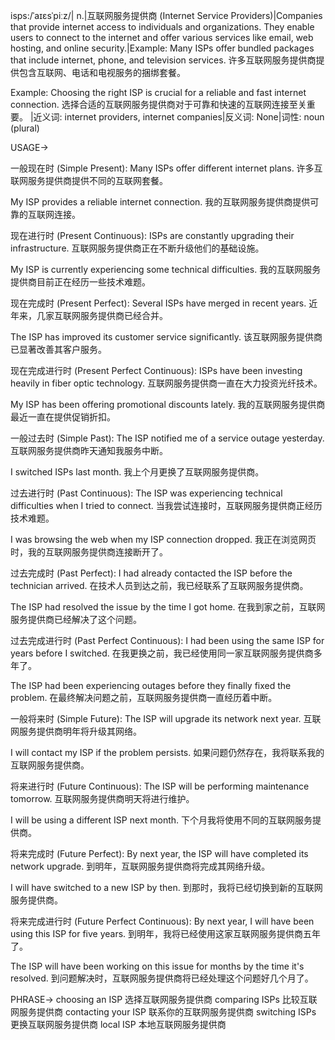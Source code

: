 isps:/ˈaɪɛsˈpiːz/| n.|互联网服务提供商 (Internet Service Providers)|Companies that provide internet access to individuals and organizations.  They enable users to connect to the internet and offer various services like email, web hosting, and online security.|Example: Many ISPs offer bundled packages that include internet, phone, and television services. 许多互联网服务提供商提供包含互联网、电话和电视服务的捆绑套餐。

Example:  Choosing the right ISP is crucial for a reliable and fast internet connection. 选择合适的互联网服务提供商对于可靠和快速的互联网连接至关重要。 |近义词: internet providers, internet companies|反义词: None|词性: noun (plural)


USAGE->

一般现在时 (Simple Present):
Many ISPs offer different internet plans. 许多互联网服务提供商提供不同的互联网套餐。

My ISP provides a reliable internet connection. 我的互联网服务提供商提供可靠的互联网连接。


现在进行时 (Present Continuous):
ISPs are constantly upgrading their infrastructure. 互联网服务提供商正在不断升级他们的基础设施。

My ISP is currently experiencing some technical difficulties. 我的互联网服务提供商目前正在经历一些技术难题。


现在完成时 (Present Perfect):
Several ISPs have merged in recent years. 近年来，几家互联网服务提供商已经合并。

The ISP has improved its customer service significantly. 该互联网服务提供商已显著改善其客户服务。


现在完成进行时 (Present Perfect Continuous):
ISPs have been investing heavily in fiber optic technology. 互联网服务提供商一直在大力投资光纤技术。

My ISP has been offering promotional discounts lately. 我的互联网服务提供商最近一直在提供促销折扣。


一般过去时 (Simple Past):
The ISP notified me of a service outage yesterday. 互联网服务提供商昨天通知我服务中断。

I switched ISPs last month. 我上个月更换了互联网服务提供商。


过去进行时 (Past Continuous):
The ISP was experiencing technical difficulties when I tried to connect. 当我尝试连接时，互联网服务提供商正经历技术难题。

I was browsing the web when my ISP connection dropped. 我正在浏览网页时，我的互联网服务提供商连接断开了。


过去完成时 (Past Perfect):
I had already contacted the ISP before the technician arrived. 在技术人员到达之前，我已经联系了互联网服务提供商。

The ISP had resolved the issue by the time I got home. 在我到家之前，互联网服务提供商已经解决了这个问题。


过去完成进行时 (Past Perfect Continuous):
I had been using the same ISP for years before I switched. 在我更换之前，我已经使用同一家互联网服务提供商多年了。

The ISP had been experiencing outages before they finally fixed the problem. 在最终解决问题之前，互联网服务提供商一直经历着中断。


一般将来时 (Simple Future):
The ISP will upgrade its network next year. 互联网服务提供商明年将升级其网络。

I will contact my ISP if the problem persists. 如果问题仍然存在，我将联系我的互联网服务提供商。


将来进行时 (Future Continuous):
The ISP will be performing maintenance tomorrow. 互联网服务提供商明天将进行维护。

I will be using a different ISP next month. 下个月我将使用不同的互联网服务提供商。


将来完成时 (Future Perfect):
By next year, the ISP will have completed its network upgrade. 到明年，互联网服务提供商将完成其网络升级。

I will have switched to a new ISP by then. 到那时，我将已经切换到新的互联网服务提供商。


将来完成进行时 (Future Perfect Continuous):
By next year, I will have been using this ISP for five years. 到明年，我将已经使用这家互联网服务提供商五年了。

The ISP will have been working on this issue for months by the time it's resolved. 到问题解决时，互联网服务提供商将已经处理这个问题好几个月了。


PHRASE->
choosing an ISP 选择互联网服务提供商
comparing ISPs 比较互联网服务提供商
contacting your ISP 联系你的互联网服务提供商
switching ISPs 更换互联网服务提供商
local ISP 本地互联网服务提供商
